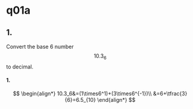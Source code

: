 # q01a

## 1.
Convert the base 6 number $$10.3_6$$ to decimal.

#### 1.
$$
\begin{align*}
10.3_6&=(1\times6^1)+(3\times6^{-1})\\
&=6+\tfrac{3}{6}=6.5_{10}
\end{align*}
$$
